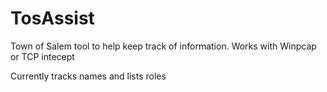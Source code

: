 # TosAssist

Town of Salem tool to help keep track of information.
Works with Winpcap or TCP intecept

Currently tracks names and lists roles

